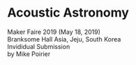 # Acoustic Astronomy
Maker Faire 2019 (May 18, 2019)  
Branksome Hall Asia, Jeju, South Korea  
Invididual Submission  
by Mike Poirier  
